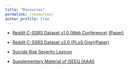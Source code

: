 ```yaml
---
title: "Resources"
permalink: /resources/
author_profile: true
---
```

* <a href= "https://zenodo.org/record/2667859#.YbalDcZOkd4">Reddit C-SSRS Dataset v1.0 (Web Conference)</a> <a href="https://scholarcommons.sc.edu/cgi/viewcontent.cgi?article=1002&context=aii_fac_pub">(Paper)</a>

* <a href= "https://zenodo.org/record/4543776#.YbamFcZOkd4">Reddit C-SSRS Dataset v2.0 (PLoS One)</a><a href="https://journals.plos.org/plosone/article?id=10.1371/journal.pone.0250448">(Paper)</a> 

* <a href="https://github.com/manasgaur/Knowledge-aware-Assessment-of-Severity-of-Suicide-Risk-for-Early-Intervention"> Suicide Risk Severity Lexicon</a>

* <a href="https://github.com/manasgaur/AAAI-22">Supplementary Material of ISEEQ (AAAI)</a>